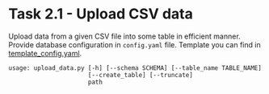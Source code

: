 # Task 2.1 - Upload CSV data

Upload data from a given CSV file into some table in efficient manner. 
Provide database configuration in `config.yaml` file. 
Template you can find in [template_config.yaml](./config_template.yaml).

```
usage: upload_data.py [-h] [--schema SCHEMA] [--table_name TABLE_NAME]
                      [--create_table] [--truncate]
                      path 
```
